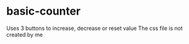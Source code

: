 # basic-counter
Uses 3 buttons to increase, decrease or reset value
The css file is not created by me
